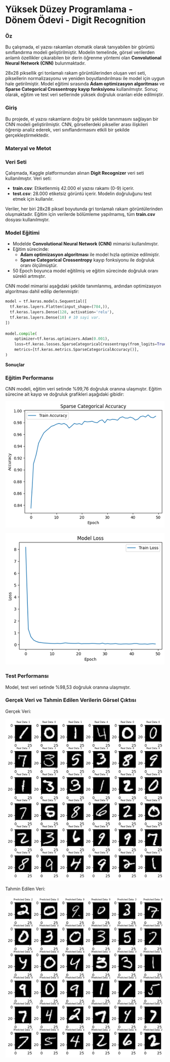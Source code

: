 # Yüksek Düzey Programlama - Dönem Ödevi - Digit Recognition

### **Öz**

Bu çalışmada, el yazısı rakamları otomatik olarak tanıyabilen bir görüntü sınıflandırma modeli geliştirilmiştir. Modelin temelinde, görsel verilerden anlamlı özellikler çıkarabilen bir derin öğrenme yöntemi olan **Convolutional Neural Network (CNN)** bulunmaktadır.

28x28 piksellik gri tonlamalı rakam görüntülerinden oluşan veri seti, piksellerin normalizasyonu ve yeniden boyutlandırılması ile model için uygun hale getirilmiştir. Model eğitimi sırasında **Adam optimizasyon algoritması** ve **Sparse Categorical Crossentropy kayıp fonksiyonu** kullanılmıştır. Sonuç olarak, eğitim ve test veri setlerinde yüksek doğruluk oranları elde edilmiştir.

### **Giriş**

Bu projede, el yazısı rakamların doğru bir şekilde tanınmasını sağlayan bir CNN modeli geliştirilmiştir. CNN, görsellerdeki pikseller arası ilişkileri öğrenip analiz ederek, veri sınıflandırmasını etkili bir şekilde gerçekleştirmektedir.

### **Materyal ve Metot**

### Veri Seti

Çalışmada, Kaggle platformundan alınan **Digit Recognizer** veri seti kullanılmıştır. Veri seti:

- **train.csv**: Etiketlenmiş 42.000 el yazısı rakamı (0-9) içerir.
- **test.csv**: 28.000 etiketsiz görüntü içerir. Modelin doğruluğunu test etmek için kullanılır.

Veriler, her biri 28x28 piksel boyutunda gri tonlamalı rakam görüntülerinden oluşmaktadır. Eğitim için verilerde bölümleme yapılmamış, tüm **train.csv** dosyası kullanılmıştır.

### Model Eğitimi

- Modelde **Convolutional Neural Network (CNN)** mimarisi kullanılmıştır.
- Eğitim sürecinde:
    - **Adam optimizasyon algoritması** ile model hızla optimize edilmiştir.
    - **Sparse Categorical Crossentropy** kayıp fonksiyonu ile doğruluk oranı ölçülmüştür.
- 50 Epoch boyunca model eğitilmiş ve eğitim sürecinde doğruluk oranı sürekli artmıştır.

CNN model mimarisi aşağıdaki şekilde tanımlanmış, ardından optimizasyon algoritması dahil edilip derlenmiştir:

```python
model = tf.keras.models.Sequential([
  tf.keras.layers.Flatten(input_shape=(784,)),
  tf.keras.layers.Dense(128, activation='relu'),
  tf.keras.layers.Dense(10) # 10 sayi var.
])

model.compile(
    optimizer=tf.keras.optimizers.Adam(0.001),
    loss=tf.keras.losses.SparseCategoricalCrossentropy(from_logits=True),
    metrics=[tf.keras.metrics.SparseCategoricalAccuracy()],
)
```

**Sonuçlar**

### Eğitim Performansı

CNN modeli, eğitim veri setinde %99,76 doğruluk oranına ulaşmıştır. Eğitim sürecine ait kayıp ve doğruluk grafikleri aşağıdaki gibidir:

![Accuracy](src/accuracy.png)

![Loss](src/loss.png)

### Test Performansı

Model, test veri setinde %98,53 doğruluk oranına ulaşmıştır.

### Gerçek Veri ve Tahmin Edilen Verilerin Görsel Çıktısı

Gerçek Veri:

![Real Data](src/Real-Data.png)

Tahmin Edilen Veri:

![Predicted Data](src/Prediction-Output.png)
